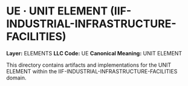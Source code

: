# UE · UNIT ELEMENT (IIF-INDUSTRIAL-INFRASTRUCTURE-FACILITIES)

**Layer:** ELEMENTS
**LLC Code:** UE
**Canonical Meaning:** UNIT ELEMENT

This directory contains artifacts and implementations for the UNIT ELEMENT within the IIF-INDUSTRIAL-INFRASTRUCTURE-FACILITIES domain.
